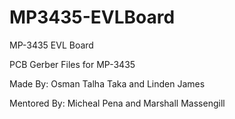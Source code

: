 # MP3435-EVLBoard
MP-3435 EVL Board 

PCB Gerber Files for MP-3435

Made By: Osman Talha Taka and Linden James





Mentored By: Micheal Pena and Marshall Massengill 
